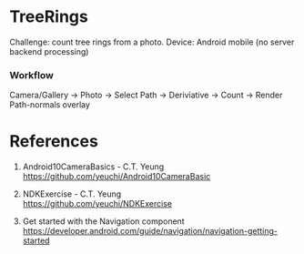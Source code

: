 # TreeRings
Challenge: count tree rings from a photo.
Device: Android mobile (no server backend processing)

### Workflow
Camera/Gallery -> Photo -> Select Path -> Deriviative -> Count -> Render Path-normals overlay

# References

1. Android10CameraBasics - C.T. Yeung \
https://github.com/yeuchi/Android10CameraBasic

2. NDKExercise - C.T. Yeung \
https://github.com/yeuchi/NDKExercise

3. Get started with the Navigation component \
https://developer.android.com/guide/navigation/navigation-getting-started
